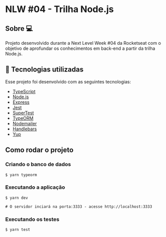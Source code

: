 # NLW #04 - Trilha Node.js

## Sobre 💻
Projeto desenvolvido durante a Next Level Week #04 da Rocketseat 
com o objetivo de aprofundar os conhecimentos em back-end a partir da trilha Node.js.

## :rocket: Tecnologias utilizadas

Esse projeto foi desenvolvido com as seguintes tecnologias:

- [TypeScript](https://www.typescriptlang.org/)
- [Node.js](https://nodejs.org/en/)
- [Express](https://expressjs.com/pt-br/)
- [Jest](https://jestjs.io/)
- [SuperTest](https://www.npmjs.com/package/supertest)
- [TypeORM](https://typeorm.io/#/)
- [Nodemailer](https://nodemailer.com/about/)
- [Handlebars](https://handlebarsjs.com/)
- [Yup](https://github.com/jquense/yup)

## Como rodar o projeto
### Criando o banco de dados
```
$ yarn typeorm
```

### Executando a aplicação
```
$ yarn dev

# O servidor inciará na porta:3333 - acesse http://localhost:3333 
```

### Executando os testes
```
$ yarn test
```

